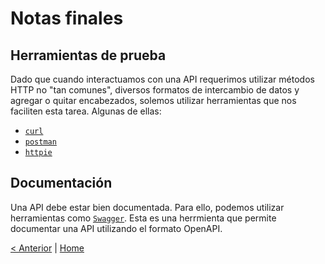# Notas finales

## Herramientas de prueba

Dado que cuando interactuamos con una API requerimos utilizar métodos HTTP no "tan comunes", diversos formatos de intercambio de datos y agregar o quitar encabezados, solemos utilizar herramientas que nos faciliten esta tarea. Algunas de ellas:

* [`curl`](https://curl.haxx.se/)
* [`postman`](https://www.postman.com/)
* [`httpie`](https://httpie.org/)

## Documentación

Una API debe estar bien documentada. Para ello, podemos utilizar herramientas como [`Swagger`](https://swagger.io/). Esta es una herrmienta que permite documentar una API utilizando el formato OpenAPI. 

[< Anterior](07-more-endpoints.md) | [Home](README.md)
